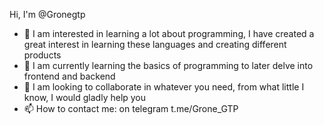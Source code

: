 Hi, I'm @Gronegtp
- 👀 I am interested in learning a lot about programming, I have created a great interest in learning these languages ​​and creating different products
- 🌱 I am currently learning the basics of programming to later delve into frontend and backend
- 💞️ I am looking to collaborate in whatever you need, from what little I know, I would gladly help you
- 📫 How to contact me: on telegram t.me/Grone_GTP

<!---
Gronegtp/Gronegtp is a ✨ special ✨ repository because its `README.md` (this file) appears on your GitHub profile.
You can click the Preview link to take a look at your changes.
--->
